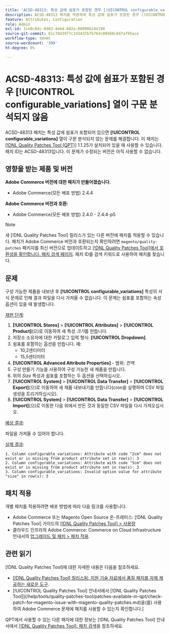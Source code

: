 ```yaml
---
title: 'ACSD-48313: 특성 값에 쉼표가 포함된 경우 [!UICONTROL configurable_variations] 열이 구문 분석되지 않음'
description: ACSD-48313 패치를 적용하여 특성 값에 쉼표가 포함된 경우 [!UICONTROL configurable_variations] 열이 구문 분석되지 않는 Adobe Commerce 문제를 해결합니다.
feature: Attributes, Configuration
role: Admin
exl-id: 1ce0c8dc-0d03-4ebd-b02a-08090b244190
source-git-commit: 81c78439f7c243437b7b76dc80560c847af95ace
workflow-type: tm+mt
source-wordcount: '399'
ht-degree: 0%

---
```


# ACSD-48313: 특성 값에 쉼표가 포함된 경우 **[!UICONTROL configurable_variations]** 열이 구문 분석되지 않음

ACSD-48313 패치는 특성 값에 쉼표가 포함되어 있으면 **[!UICONTROL configurable_variations]** 열이 구문 분석되지 않는 문제를 해결합니다. 이 패치는 [[!DNL Quality Patches Tool (QPT)]](https://experienceleague.adobe.com/en/docs/commerce-knowledge-base/kb/announcements/commerce-announcements/magento-quality-patches-released-new-tool-to-self-serve-quality-patches) 1.1.25가 설치되어 있을 때 사용할 수 있습니다. 패치 ID는 ACSD-48313입니다. 이 문제가 수정되는 버전은 아직 사용할 수 없습니다.

## 영향을 받는 제품 및 버전

**Adobe Commerce 버전에 대한 패치가 만들어졌습니다.**
* Adobe Commerce(모든 배포 방법) 2.4.4

**Adobe Commerce 버전과 호환:**
* Adobe Commerce(모든 배포 방법) 2.4.0 - 2.4.4-p5

>[!NOTE]
>
>새 [!DNL Quality Patches Tool] 릴리스가 있는 다른 버전에 패치를 적용할 수 있습니다. 패치가 Adobe Commerce 버전과 호환되는지 확인하려면 `magento/quality-patches` 패키지를 최신 버전으로 업데이트하고 [[!DNL Quality Patches Tool]에서 호환성을 확인합니다. 패치 검색 페이지](https://experienceleague.adobe.com/tools/commerce-quality-patches/index.html). 패치 ID를 검색 키워드로 사용하여 패치를 찾습니다.

## 문제

구성 가능한 제품을 내보낸 후 **[!UICONTROL configurable_variations]** 특성의 서식 문제로 인해 결과 파일을 다시 가져올 수 없습니다. 이 문제는 쉼표를 포함하는 속성 옵션이 있을 때 발생합니다.

<u>재현 단계</u>:

1. **[!UICONTROL Stores]** > **[!UICONTROL Attributes]** > **[!UICONTROL Product]**(으)로 이동하여 새 특성 _크기_&#x200B;를 만듭니다.
1. 저장소 소유자에 대한 카탈로그 입력 형식: **[!UICONTROL Dropdown]**.
1. 쉼표를 포함하는 옵션을 만듭니다. 예:
   * 10,2센티미터
   * 15,5센티미터
1. **[!UICONTROL Advanced Attribute Properties]** - 범위: _전역_.
1. 구성 만들기 기능을 사용하여 구성 가능한 새 제품을 만듭니다.
1. 위의 _Size_ 특성과 쉼표를 포함하는 두 옵션을 선택하십시오.
1. **[!UICONTROL System]** > **[!UICONTROL Data Transfer]** > **[!UICONTROL Export]**(으)로 이동하여 새 제품 내보내기를 만듭니다(cron을 실행하여 CSV 파일 생성을 트리거하십시오).
1. **[!UICONTROL System]** > **[!UICONTROL Data Transfer]** > **[!UICONTROL Import]**(으)로 이동한 다음 위에서 만든 것과 동일한 CSV 파일을 다시 가져오십시오.

<u>예상 결과</u>:

파일을 가져올 수 있어야 합니다.

<u>실제 결과</u>:

```
1. Column configurable_variations: Attribute with code "2cm" does not exist or is missing from product attribute set in row(s): 3
2. Column configurable_variations: Attribute with code "5cm" does not exist or is missing from product attribute set in row(s): 3
3. Column configurable_variations: Invalid option value for attribute "size" in row(s): 3
```

## 패치 적용

개별 패치를 적용하려면 배포 방법에 따라 다음 링크를 사용합니다.

* Adobe Commerce 또는 Magento Open Source 온-프레미스: [!DNL Quality Patches Tool] 가이드의 [[!DNL Quality Patches Tool] > 사용량](/help/tools/quality-patches-tool/usage.md)
* 클라우드 인프라의 Adobe Commerce: Commerce on Cloud Infrastructure 안내서의 [업그레이드 및 패치 > 패치 적용](https://experienceleague.adobe.com/docs/commerce-cloud-service/user-guide/develop/upgrade/apply-patches.html).


## 관련 읽기

[!DNL Quality Patches Tool]에 대한 자세한 내용은 다음을 참조하세요.

* [[!DNL Quality Patches Tool] 릴리스됨: 지원 기술 자료에서 품질 패치를 자체 제공하는 새로운 도구](https://experienceleague.adobe.com/en/docs/commerce-knowledge-base/kb/announcements/commerce-announcements/magento-quality-patches-released-new-tool-to-self-serve-quality-patches).
* [!UICONTROL Quality Patches Tool] 안내서에서  [!DNL Quality Patches Tool]](/help/tools/quality-patches-tool/patches-available-in-qpt/check-patch-for-magento-issue-with-magento-quality-patches.md)을(를) 사용하여 Adobe Commerce 문제에 패치를 사용할 수 있는지 확인합니다.[


QPT에서 사용할 수 있는 다른 패치에 대한 정보는 [!DNL Quality Patches Tool] 안내서에서 [[!DNL Quality Patches Tool]: 패치 검색](https://experienceleague.adobe.com/tools/commerce-quality-patches/index.html)을 참조하세요.
